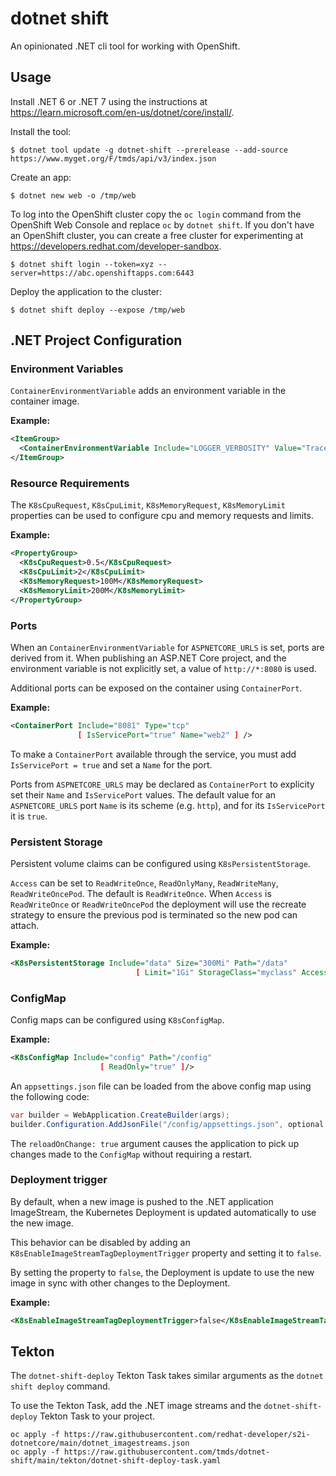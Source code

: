 # dotnet shift

An opinionated .NET cli tool for working with OpenShift.

## Usage

Install .NET 6 or .NET 7 using the instructions at https://learn.microsoft.com/en-us/dotnet/core/install/.

Install the tool:

```
$ dotnet tool update -g dotnet-shift --prerelease --add-source https://www.myget.org/F/tmds/api/v3/index.json
```

Create an app:
```
$ dotnet new web -o /tmp/web
```

To log into the OpenShift cluster copy the `oc login` command from the OpenShift Web Console and replace `oc` by `dotnet shift`. If you don't have an OpenShift cluster, you can create a free cluster for experimenting at https://developers.redhat.com/developer-sandbox.


```
$ dotnet shift login --token=xyz --server=https://abc.openshiftapps.com:6443
```

Deploy the application to the cluster:
```
$ dotnet shift deploy --expose /tmp/web
```

## .NET Project Configuration

### Environment Variables

`ContainerEnvironmentVariable` adds an environment variable in the container image.

**Example:**

```xml
<ItemGroup>
  <ContainerEnvironmentVariable Include="LOGGER_VERBOSITY" Value="Trace" />
</ItemGroup>
```

### Resource Requirements

The `K8sCpuRequest`, `K8sCpuLimit`, `K8sMemoryRequest`, `K8sMemoryLimit` properties can be used to configure cpu and memory requests and limits.

**Example:**

```xml
<PropertyGroup>
  <K8sCpuRequest>0.5</K8sCpuRequest>
  <K8sCpuLimit>2</K8sCpuLimit>
  <K8sMemoryRequest>100M</K8sMemoryRequest>
  <K8sMemoryLimit>200M</K8sMemoryLimit>
</PropertyGroup>
```

### Ports

When an `ContainerEnvironmentVariable` for `ASPNETCORE_URLS` is set, ports are derived from it.
When publishing an ASP.NET Core project, and the environment variable is not explicitly set, a value of `http://*:8080` is used.

Additional ports can be exposed on the container using `ContainerPort`.

**Example:**

```xml
<ContainerPort Include="8081" Type="tcp"
               [ IsServicePort="true" Name="web2" ] />
```

To make a `ContainerPort` available through the service, you must add `IsServicePort = true` and set a `Name` for the port.

Ports from `ASPNETCORE_URLS` may be declared as `ContainerPort` to explicity set their `Name` and `IsServicePort` values.
The default value for an `ASPNETCORE_URLS` port `Name` is its scheme (e.g. `http`), and for its `IsServicePort` it is `true`.


### Persistent Storage

Persistent volume claims can be configured using `K8sPersistentStorage`.

`Access` can be set to `ReadWriteOnce`, `ReadOnlyMany`, `ReadWriteMany`, `ReadWriteOncePod`.
The default is `ReadWriteOnce`. When `Access` is `ReadWriteOnce` or `ReadWriteOncePod` the deployment will use the recreate strategy to ensure the previous pod is terminated so the new pod can attach.

**Example:**

```xml
<K8sPersistentStorage Include="data" Size="300Mi" Path="/data"
                            [ Limit="1Gi" StorageClass="myclass" Access="ReadWriteMany" ]/>
```

### ConfigMap

Config maps can be configured using `K8sConfigMap`.

**Example:**

```xml
<K8sConfigMap Include="config" Path="/config"
                    [ ReadOnly="true" ]/>
```

An `appsettings.json` file can be loaded from the above config map using the following code:

```cs
var builder = WebApplication.CreateBuilder(args);
builder.Configuration.AddJsonFile("/config/appsettings.json", optional: true, reloadOnChange: true);
```

The `reloadOnChange: true` argument causes the application to pick up changes made to the `ConfigMap` without requiring a restart.

### Deployment trigger

By default, when a new image is pushed to the .NET application ImageStream, the Kubernetes Deployment is updated automatically to use the new image.

This behavior can be disabled by adding an `K8sEnableImageStreamTagDeploymentTrigger` property and setting it to `false`.

By setting the property to `false`, the Deployment is update to use the new image in sync with other changes to the Deployment.

**Example:**

```xml
<K8sEnableImageStreamTagDeploymentTrigger>false</K8sEnableImageStreamTagDeploymentTrigger>
```

## Tekton

The `dotnet-shift-deploy` Tekton Task takes similar arguments as the `dotnet shift deploy` command.

To use the Tekton Task, add the .NET image streams and the `dotnet-shift-deploy` Tekton Task to your project.

```
oc apply -f https://raw.githubusercontent.com/redhat-developer/s2i-dotnetcore/main/dotnet_imagestreams.json
oc apply -f https://raw.githubusercontent.com/tmds/dotnet-shift/main/tekton/dotnet-shift-deploy-task.yaml
```
